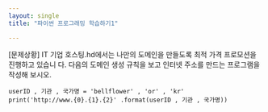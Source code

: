 ```yaml
---
layout: single
title: "파이썬 프로그래밍 학습하기1"

---
```


[문제상황]
IT 기업 호스팅.hd에서는 나만의 도메인을 만들도록 최적 가격 프로모션을 진행하고 있습니
다. 다음의 도메인 생성 규칙을 보고 인터넷 주소를 만드는 프로그램을 작성해 보시오.

~~~
userID , 기관 , 국가명 = 'bellflower' , 'or' , 'kr'
print('http://www.{0}.{1}.{2}' .format(userID , 기관 , 국가명))

~~~

